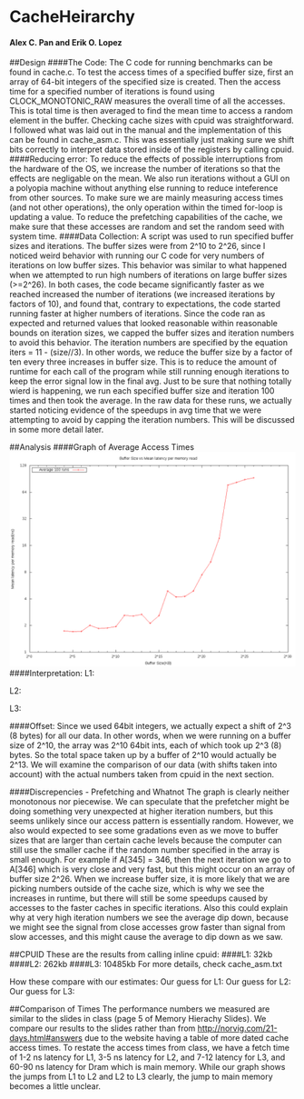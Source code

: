 # CacheHeirarchy
#### Alex C. Pan and Erik O. Lopez

##Design
####The Code:
The C code for running benchmarks can be found in cache.c. To test the access times of a specified buffer size, first an array of 64-bit integers of the specified size is created. Then the access time for a specified number of iterations is found using CLOCK_MONOTONIC_RAW measures the overall time of all the accesses. This is total time is then averaged to find the mean time to access a random element in the buffer.
Checking cache sizes with cpuid was straightforward. I followed what was laid out in the manual and the implementation of this can be found in cache_asm.c. This was essentially just making sure we shift bits correctly to interpret data stored inside of the registers by calling cpuid.
####Reducing error:
To reduce the effects of possible interruptions from the hardware of the OS, we increase the number of iterations so that the effects are negligable on the mean. We also run iterations without a GUI on a polyopia machine without anything else running to reduce inteference from other sources. To make sure we are mainly measuring access times (and not other operations), the only operation within the timed for-loop is updating a value. To reduce the prefetching capabilities of the cache, we make sure that these accesses are random and set the random seed with system time.
####Data Collection:
A script was used to run specified buffer sizes and iterations. The buffer sizes were from 2^10 to 2^26, since I noticed weird behavior with running our C code for very numbers of iterations on low buffer sizes. This behavior was similar to what happened when we attempted to run high numbers of iterations on large buffer sizes (>=2^26). In both cases, the code became significantly faster as we reached increased the number of iterations (we increased iterations by factors of 10), and found that, contrary to expectations, the code started running faster at higher numbers of iterations. Since the code ran as expected and returned values that looked reasonable within reasonable bounds on iteration sizes, we capped the buffer sizes and iteration numbers to avoid this behavior. 
The iteration numbers are specified by the equation iters = 11 - (size//3). In other words, we reduce the buffer size by a factor of ten every three increases in buffer size. This is to reduce the amount of runtime for each call of the program while still running enough iterations to keep the error signal low in the final avg.
Just to be sure that nothing totally wierd is happening, we run each specified buffer size and iteration 100 times and then took the average. In the raw data for these runs, we actually started noticing evidence of the speedups in avg time that we were attempting to avoid by capping the iteration numbers. This will be discussed in some more detail later.

##Analysis
####Graph of Average Access Times
![alt tag](https://github.com/apanana/CacheHeirarchy/blob/master/Graph.png)
####Interpretation:
L1:

L2:

L3:

####Offset:
Since we used 64bit integers, we actually expect a shift of 2^3 (8 bytes) for all our data. In other words, when we were running on a buffer size of 2^10, the array was 2^10 64bit ints, each of which took up 2^3 (8) bytes. So the total space taken up by a buffer of 2^10 would actually be 2^13. We will examine the comparison of our data (with shifts taken into account) with the actual numbers taken from cpuid in the next section.

####Discrepencies - Prefetching and Whatnot
The graph is clearly neither monotonous nor piecewise. We can speculate that the prefetcher might be doing something very unexpected at higher iteration numbers, but this seems unlikely since our access pattern is essentially random. However, we also would expected to see some gradations even as we move to buffer sizes that are larger than certain cache levels because the computer can still use the smaller cache if the random number specified in the array is small enough. For example if A[345] = 346, then the next iteration we go to A[346] which is very close and very fast, but this might occur on an array of buffer size 2^26. When we increase buffer size, it is more likely that we are picking numbers outside of the cache size, which is why we see the increases in runtime, but there will still be some speedups caused by accesses to the faster caches in specific iterations. Also this could explain why at very high iteration numbers we see the average dip down, because we might see the signal from close accesses grow faster than signal from slow accesses, and this might cause the average to dip down as we saw.


##CPUID
These are the results from calling inline cpuid:
####L1: 32kb
####L2: 262kb
####L3: 10485kb
For more details, check cache_asm.txt 

How these compare with our estimates:
Our guess for L1:
Our guess for L2:
Our guess for L3:

##Comparison of Times
The performance numbers we measured are similar to the slides in class (page 5 of Memory Hierachy Slides). We compare our results to the slides rather than from http://norvig.com/21-days.html#answers due to the website having a table of more dated cache access times. To restate the access times from class, we have a fetch time of 1-2 ns latency for L1, 3-5 ns latency for L2, and 7-12 latency for L3, and 60-90 ns latency for Dram which is main memory. While our graph shows the jumps from L1 to L2 and L2 to L3 clearly, the jump to main memory becomes a little unclear.
